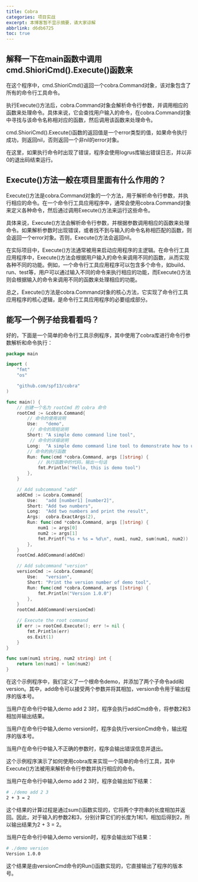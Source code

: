 ```yaml
---
title: Cobra
categories: 项目实战
excerpt: 本博客暂不显示摘要，请大家谅解
abbrlink: d6db6725
toc: true
---
```

## 解释一下在main函数中调用cmd.ShioriCmd().Execute()函数来
在这个程序中，cmd.ShioriCmd()返回一个cobra.Command对象，该对象包含了所有的命令行工具命令。

执行Execute()方法后，cobra.Command对象会解析命令行参数，并调用相应的函数来处理命令。具体来说，它会查找用户输入的命令，在cobra.Command对象中寻找与该命令名称相对应的函数，然后调用该函数来处理命令。

cmd.ShioriCmd().Execute()函数的返回值是一个error类型的值，如果命令执行成功，则返回nil，否则返回一个非nil的error对象。

在这里，如果执行命令时出现了错误，程序会使用logrus库输出错误日志，并以非0的退出码结束运行。

## Execute()方法一般在项目里面有什么作用的？
Execute()方法是cobra.Command对象的一个方法，用于解析命令行参数，并执行相应的命令。在一个命令行工具应用程序中，通常会使用cobra.Command对象来定义各种命令，然后通过调用Execute()方法来运行这些命令。

具体来说，Execute()方法会解析命令行参数，并根据参数调用相应的函数来处理命令。如果解析参数时出现错误，或者找不到与输入的命令名称相匹配的函数，则会返回一个error对象。否则，Execute()方法会返回nil。

在实际项目中，Execute()方法通常被用来启动应用程序的主逻辑。在命令行工具应用程序中，Execute()方法会根据用户输入的命令来调用不同的函数，从而实现各种不同的功能。例如，一个命令行工具应用程序可以包含多个命令，如build、run、test等，用户可以通过输入不同的命令来执行相应的功能，而Execute()方法则会根据输入的命令来调用不同的函数来处理相应的功能。

总之，Execute()方法是cobra.Command对象的核心方法，它实现了命令行工具应用程序的核心逻辑，是命令行工具应用程序的必要组成部分。

## 能写一个例子给我看看吗？
好的，下面是一个简单的命令行工具示例程序，其中使用了cobra库进行命令行参数解析和命令执行：
```go
package main

import (
	"fmt"
	"os"

	"github.com/spf13/cobra"
)

func main() {
	// 创建一个名为 rootCmd 的 cobra 命令
	rootCmd := &cobra.Command{
		// 命令的使用说明
		Use:   "demo",
		 // 命令的简短说明
		Short: "A simple demo command line tool",
		 // 命令的详细说明
		Long:  "A simple demo command line tool to demonstrate how to use cobra library",
		// 命令的执行函数
		Run: func(cmd *cobra.Command, args []string) {
			// 执行函数中的代码，输出一句话
			fmt.Println("Hello, this is demo tool")
		},
	}

	// Add subcommand "add"
	addCmd := &cobra.Command{
		Use:   "add [number1] [number2]",
		Short: "Add two numbers",
		Long:  "Add two numbers and print the result",
		Args:  cobra.ExactArgs(2),
		Run: func(cmd *cobra.Command, args []string) {
			num1 := args[0]
			num2 := args[1]
			fmt.Printf("%s + %s = %d\n", num1, num2, sum(num1, num2))
		},
	}
	rootCmd.AddCommand(addCmd)

	// Add subcommand "version"
	versionCmd := &cobra.Command{
		Use:   "version",
		Short: "Print the version number of demo tool",
		Run: func(cmd *cobra.Command, args []string) {
			fmt.Println("Version 1.0.0")
		},
	}
	rootCmd.AddCommand(versionCmd)

	// Execute the root command
	if err := rootCmd.Execute(); err != nil {
		fmt.Println(err)
		os.Exit(1)
	}
}

func sum(num1 string, num2 string) int {
	return len(num1) + len(num2)
}
```
在这个示例程序中，我们定义了一个根命令demo，并添加了两个子命令add和version。其中，add命令可以接受两个参数并将其相加，version命令用于输出程序的版本号。

当用户在命令行中输入demo add 2 3时，程序会执行addCmd命令，将参数2和3相加并输出结果。

当用户在命令行中输入demo version时，程序会执行versionCmd命令，输出程序的版本号。

当用户在命令行中输入不正确的参数时，程序会输出错误信息并退出。

这个示例程序演示了如何使用cobra库来实现一个简单的命令行工具，其中Execute()方法被用来解析命令行参数并执行相应的命令。

当用户在命令行中输入demo add 2 3时，程序会输出如下结果：
```bash
# ./demo add 2 3
2 + 3 = 2
```
这个结果的计算过程是通过sum()函数实现的，它将两个字符串的长度相加并返回。因此，对于输入的参数2和3，分别计算它们的长度为1和1，相加后得到2，所以输出结果为2 + 3 = 2。

当用户在命令行中输入demo version时，程序会输出如下结果：
```bash
# ./demo version
Version 1.0.0
```
这个结果是由versionCmd命令的Run()函数实现的，它直接输出了程序的版本号。